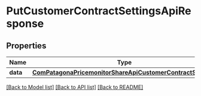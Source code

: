 # PutCustomerContractSettingsApiResponse

## Properties
Name | Type | Description | Notes
------------ | ------------- | ------------- | -------------
**data** | [**ComPatagonaPricemonitorShareApiCustomerContractSettings**](ComPatagonaPricemonitorShareApiCustomerContractSettings.md) |  | 

[[Back to Model list]](../README.md#documentation-for-models) [[Back to API list]](../README.md#documentation-for-api-endpoints) [[Back to README]](../README.md)


